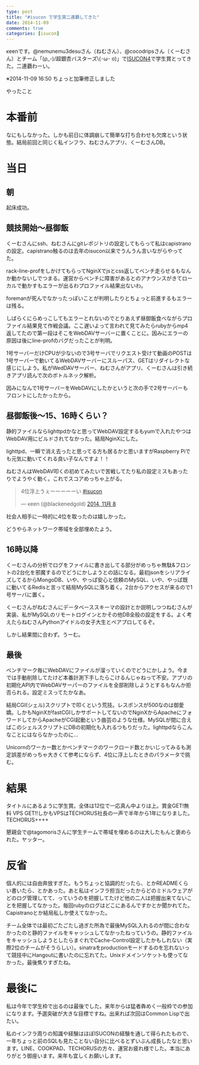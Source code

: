 ```yaml
---
type: post
title: "#isucon で学生賞二連覇してきた"
date: 2014-11-09
comments: true
categories: [isucon]
---
```

κeenです。@nemunemu3desuさん（ねむさん）、@cocodripsさん（くーむさん）とチーム「(ρ_-)/超銀杏バスターズ&#92;(･ω･ o)」で[ISUCON4](http://isucon.net/)で学生賞とってきた。二連覇わーい。
<!--more-->
※2014-11-09 16:50 ちょっと加筆修正しました

やったこと

# 本番前
なにもしなかった。しかも前日に体調崩して簡単な打ち合わせも欠席という状態。結局前回と同じく私インフラ、ねむさんアプリ、くーむさんDB。

# 当日
## 朝
起床成功。

## 競技開始〜昼御飯
くーむさんにssh、ねむさんにgitレポジトリの設定してもらって私はcapistranoの設定。capistrano触るのは去年のisucon以来でうんうん言いながらやってた。

rack-line-profをしかけてもらってNginXでjsとcss返してベンチ走らせるもなんか動かないしでつまる。運営からベンチに障害があるとのアナウンスがきてローカルで動かすもエラーが出るわプロファイル結果出ないわ。

foremanが死んでなかったっぽいことが判明したりとちょっと前進するもエラーは残る。

しばらくにらめっこしてもエラーとれないのでとりあえず昼御飯食べながらプロファイル結果見て作戦会議。ここ遅いよって言われて見てみたらrubyからmp4返してたので第一段はそこをWebDAVサーバーに置くことに。因みにエラーの原因は後にline-profのバグだったことが判明。

1号サーバーだけCPUが少ないので3号サーバでリクエスト受けて動画のPOSTは1号サーバーで動いてるWebDAVサーバーにスルーパス、GETはリダイレクトな感じにしよう。私がWedDAVサーバー、ねむさんがアプリ、くーむさんは引き続きアプリ読んで次のボトルネック解析。

因みになんで1号サーバーをWebDAVにしたかというと次の手で2号サーバーもフロントにしたかったから。

## 昼御飯後〜15、16時くらい？
静的ファイルならlighttpdかなと思ってWebDAV設定するもyumで入れたやつはWebDAV用にビルドされてなかった。結局NginXにした。

lighttpd、一瞬で消え去ったと思ってる方も居るかと思いますがRaspberry Piでも元気に動いてくれる良い子なんですよ！！

ねむさんはWebDAV叩くの初めてみたいで苦戦してたり私の設定ミスもあったりでようやく動く。これでスコアめっちゃ上がる。

<blockquote class="twitter-tweet" lang="ja"><p>4位浮上うぇーーーーーい <a href="https://twitter.com/hashtag/isucon?src=hash">#isucon</a></p>&mdash; κeen (@blackenedgold) <a href="https://twitter.com/blackenedgold/status/530996733145149440">2014, 11月 8</a></blockquote>
<script async src="//platform.twitter.com/widgets.js" charset="utf-8"></script>

社会人相手に一時的に4位を取ったのは嬉しかった。


どうやらネットワーク帯域を全部埋めたよう。

## 16時以降
くーむさんの分析でログをファイルに書き出してる部分がめっちゃ無駄&amp;フロントの2台化を邪魔するのでどうにかしようとの話になる。最初jsonをシリアライズしてるからMongoDB、いや、やっぱ安心と信頼のMySQL、いや、やっぱ既に動いてるRedisと言って結局MySQLに落ち着く。2台からアクセスが来るので1号サーバに置く。

くーむさんがねむさんにデータベーススキーマの設計とか説明しつつねむさんが実装、私がMySQLのリモートログインとかその他DB全般の設定をする。よく考えたらねむさんPythonアイドルの女子大生とペアプロしてるぞ。

しかし結果間に合わず。うーむ。

## 最後
ベンチマーク毎にWebDAVにファイルが溜っていくのでどうにかしよう。今までは手動削除してたけど本番計測下手したらこけるんじゃねって不安。アプリの初期化API内でWebDAVサーパーのファイルを全部削除しようとするもなんか拒否られる。設定ミスってたかなあ。

結局CGI(シェル)スクリプトで叩くという荒技。レスポンスが500なのは御愛嬌。しかもNginXがfastCGIしかサポートしてないのでNginXからApacheにフォワードしてからApacheがCGI起動という曲芸のような仕様。MySQLが間に合えばこのシェルスクリプトにDBの初期化も入れるつもりだった。lighttpdならこんなことにはならなかったのに…

Unicornのワーカー数とかベンチマークのワークロード数とかいじってみるも測定誤差がめっちゃ大きくて参考にならず、4位に浮上したときのパラメータで挑む。

# 結果
タイトルにあるように学生賞。全体は12位で一応真ん中よりは上。賞金GET!無料 VPS GET!!しかもVPSはTECHORUS社長の一声で半年から1年になりました。TECHORUS++++

懇親会で@tagomorisさんに学生チームで帯域を埋めるのは大したもんと褒められた。ヤッター。


# 反省
個人的には自由奔放すぎた。もうちょっと協調的だったら、とかREADMEくらい書いたら、とかあった。あと私はインフラ担当だったからどのミドルウェアがどのログ管理してて、っていうのを把握してたけど他の二人は把握出来てないことを把握してなかった。毎回rubyのログはどこにあるんですかとか聞かれてた。Capistranoとか結局私しか使えてなかった。

チーム全体では最初ごたごたし過ぎた所為で最後MySQL入れるのが間に合わなかったのと静的ファイルをキャッシュしてなかったねっていうの。静的ファイルをキャッシュしようとしたらまぐれでCache-Control設定したかもしれない（実際2位のチームがそうらしい）。sinatraをproductionモードするのを忘れないって競技中にHangoutに書いたのに忘れてた。Unixドメインソケットも使ってなかった。最後焦りすぎたね。

# 最後に
私は今年で学生枠で出るのは最後でした。来年からは猛者犇めく一般枠での参加になります。予選突破が大きな目標ですね。出来れば次回はCommon Lispで出たい。

私のインフラ周りの知識や経験はほぼISUCONの経験を通して得られたもので、一年ちょっと前のSQLも見たことない自分に比べるとずいぶん成長したなと思います。LINE、COOKPAD、TECHORUSの方々、運営お疲れ様でした。本当にありがとう御座います。来年も宜しくお願いします。
